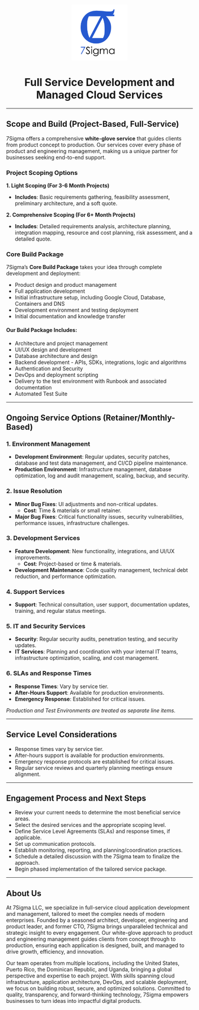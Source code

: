<div align="center" style="mb-1">
    <img src="./logo.png" alt="Logo" width="150px"/>
    <h1>Full Service Development and Managed Cloud Services</h1>
</div>

---
## Scope and Build (Project-Based, Full-Service)

7Sigma offers a comprehensive **white-glove service** that guides clients from product concept to production. Our services cover every phase of product and engineering management, making us a unique partner for businesses seeking end-to-end support. 

### Project Scoping Options

**1. Light Scoping (For 3-6 Month Projects)**
- **Includes**: Basic requirements gathering, feasibility assessment, preliminary architecture, and a soft quote.

**2. Comprehensive Scoping (For 6+ Month Projects)**
- **Includes**: Detailed requirements analysis, architecture planning, integration mapping, resource and cost planning, risk assessment, and a detailed quote.

### Core Build Package

7Sigma’s **Core Build Package** takes your idea through complete development and deployment:
- Product design and product management
- Full application development
- Initial infrastructure setup, including Google Cloud, Database, Containers and DNS
- Development environment and testing deployment
- Initial documentation and knowledge transfer

#### Our Build Package Includes:
- Architecture and project management
- UI/UX design and development
- Database architecture and design
- Backend development - APIs, SDKs, integrations, logic and algorithms
- Authentication and Security
- DevOps and deployment scripting
- Delivery to the test environment with Runbook and associated documentation
- Automated Test Suite

---

## Ongoing Service Options (Retainer/Monthly-Based)

### 1. Environment Management
- **Development Environment**: Regular updates, security patches, database and test data management, and CI/CD pipeline maintenance.
- **Production Environment**: Infrastructure management, database optimization, log and audit management, scaling, backup, and security.

### 2. Issue Resolution
- **Minor Bug Fixes**: UI adjustments and non-critical updates.
  - **Cost**: Time & materials or small retainer.
- **Major Bug Fixes**: Critical functionality issues, security vulnerabilities, performance issues, infrastructure challenges.

### 3. Development Services
- **Feature Development**: New functionality, integrations, and UI/UX improvements.
  - **Cost**: Project-based or time & materials.
- **Development Maintenance**: Code quality management, technical debt reduction, and performance optimization.

### 4. Support Services
- **Support**: Technical consultation, user support, documentation updates, training, and regular status meetings.

### 5. IT and Security Services
- **Security**: Regular security audits, penetration testing, and security updates.
- **IT Services**: Planning and coordination with your internal IT teams, infrastructure optimization, scaling, and cost management.

### 6. SLAs and Response Times
- **Response Times**: Vary by service tier.
- **After-Hours Support**: Available for production environments.
- **Emergency Response**: Established for critical issues.

*Production and Test Environments are treated as separate line items.*

---

## Service Level Considerations
- Response times vary by service tier.
- After-hours support is available for production environments.
- Emergency response protocols are established for critical issues.
- Regular service reviews and quarterly planning meetings ensure alignment.

---

## Engagement Process and Next Steps
- Review your current needs to determine the most beneficial service areas.
- Select the desired services and the appropriate scoping level.
- Define Service Level Agreements (SLAs) and response times, if applicable.
- Set up communication protocols.
- Establish monitoring, reporting, and planning/coordination practices.
- Schedule a detailed discussion with the 7Sigma team to finalize the approach.
- Begin phased implementation of the tailored service package.

---

## About Us

At 7Sigma LLC, we specialize in full-service cloud application development and management, tailored to meet the complex needs of modern enterprises. Founded by a seasoned architect, developer, engineering and product leader, and former CTO, 7Sigma brings unparalleled technical and strategic insight to every engagement. Our white-glove approach to product and engineering management guides clients from concept through to production, ensuring each application is designed, built, and managed to drive growth, efficiency, and innovation.

Our team operates from multiple locations, including the United States, Puerto Rico, the Dominican Republic, and Uganda, bringing a global perspective and expertise to each project. With skills spanning cloud infrastructure, application architecture, DevOps, and scalable deployment, we focus on building robust, secure, and optimized solutions. Committed to quality, transparency, and forward-thinking technology, 7Sigma empowers businesses to turn ideas into impactful digital products.
